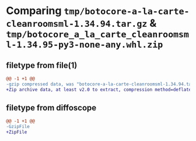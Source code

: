 # Comparing `tmp/botocore-a-la-carte-cleanroomsml-1.34.94.tar.gz` & `tmp/botocore_a_la_carte_cleanroomsml-1.34.95-py3-none-any.whl.zip`

## filetype from file(1)

```diff
@@ -1 +1 @@
-gzip compressed data, was "botocore-a-la-carte-cleanroomsml-1.34.94.tar", last modified: Tue Apr 30 01:01:18 2024, max compression
+Zip archive data, at least v2.0 to extract, compression method=deflate
```

## filetype from diffoscope

```diff
@@ -1 +1 @@
-GzipFile
+ZipFile
```

